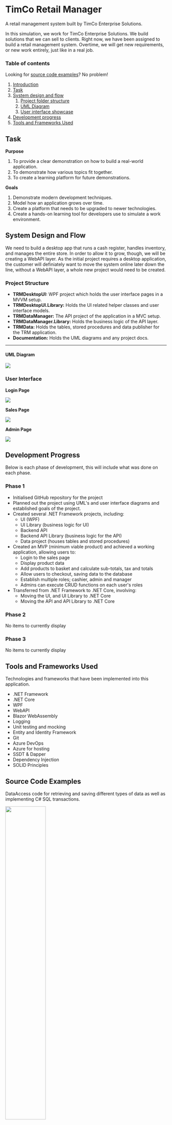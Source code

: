 # TimCo Retail Manager

A retail management system built by TimCo Enterprise Solutions.

In this simulation, we work for TimCo Enterprise Solutions. We build solutions that we can sell to clients. Right now,
we have been assigned to build a retail management system. Overtime, we will get new requirements, or new work entirely,
just like in a real job.

### Table of contents

Looking for [source code examples](#source-code-examples)? No problem!

1. [Introduction](#timco-retail-manager)
2. [Task](#task)
3. [System design and flow](#system-design-and-flow)
    1. [Project folder structure](#project-structure)
    2. [UML Diagram](#uml-diagram)
    3. [User interface showcase](#user-interface)
4. [Development progress](#development-progress)
5. [Tools and Frameworks Used](#tools-and-frameworks-used)

## Task

**Purpose**
1. To provide a clear demonstration on how to build a real-world application.
2. To demonstrate how various topics fit together.
3. To create a learning platform for future demonstrations.

**Goals**
1. Demonstrate modern development techniques.
2. Model how an application grows over time.
3. Create a platform that needs to be upgraded to newer technologies.
4. Create a hands-on learning tool for developers use to simulate a work environment.

## System Design and Flow

We need to build a desktop app that runs a cash register, handles inventory, and manages the entire store. In order to allow
it to grow, though, we will be creating a WebAPI layer. As the initial project requires a desktop application, the customer will
definiately want to move the system online later down the line, without a WebAPI layer, a whole new project would need to be created.

### Project Structure
* **TRMDesktopUI:** WPF project which holds the user interface pages in a MVVM setup.
* **TRMDesktopUI.Library:** Holds the UI related helper classes and user interface models.
* **TRMDataManager:** The API project of the application in a MVC setup.
* **TRMDataManager.Library:** Holds the business logic of the API layer.
* **TRMData:** Holds the tables, stored procedures and data publisher for the TRM application.
* **Documentation:** Holds the UML diagrams and any project docs.

---

#### UML Diagram

<img src="https://github.com/hbux/TimCoRetailManager/blob/main/Documentation/trm_db_design_v1.png" />

### User Interface

**Login Page**
<p float="left">
  <img src="https://github.com/hbux/TimCoRetailManager/blob/main/Documentation/login_page.png" />
</p>

**Sales Page**
<p float="left">
  <img src="https://github.com/hbux/TimCoRetailManager/blob/main/Documentation/sales_page.png" />
</p>

**Admin Page**
<p float="left">
  <img src="https://github.com/hbux/TimCoRetailManager/blob/main/Documentation/admin_page.png" />
</p>

## Development Progress

Below is each phase of development, this will include what was done on each phase.

### Phase 1

* Initialised GitHub repository for the project
* Planned out the project using UML's and user interface diagrams and established goals of the project.
* Created several .NET Framework projects, including:
    * UI (WPF)
    * UI Library (business logic for UI)
    * Backend API
    * Backend API Library (business logic for the API)
    * Data project (houses tables and stored procedures)
* Created an MVP (minimum viable product) and achieved a working application, allowing users to:
    * Login to the sales page
    * Display product data
    * Add products to basket and calculate sub-totals, tax and totals
    * Allow users to checkout, saving data to the database
    * Establish multiple roles; cashier, admin and manager
    * Admins can execute CRUD functions on each user's roles
* Transferred from .NET Framework to .NET Core, involving:
    * Moving the UI, and UI Library to .NET Core
    * Moving the API and API Library to .NET Core

### Phase 2

No items to currently display

### Phase 3

No items to currently display

## Tools and Frameworks Used

Technologies and frameworks that have been implemented into this application.
* .NET Framework
* .NET Core
* WPF
* WebAPI
* Blazor WebAssembly
* Logging
* Unit testing and mocking
* Entity and Identity Framework
* Git
* Azure DevOps
* Azure for hosting
* SSDT & Dapper
* Dependency Injection
* SOLID Principles

## Source Code Examples

DataAccess code for retrieving and saving different types of data as well as implementing C# SQL transactions.
<p float="left">
  <img src="https://github.com/hbux/TimCoRetailManager/blob/main/Documentation/trm_data_access_code.png" width="50%" height="50%" />
</p>

---

WebAPI sale controller code for posting and getting sale data.
<p float="left">
  <img src="https://github.com/hbux/TimCoRetailManager/blob/main/Documentation/trm_controller_sale_code.png" width="50%" height="50%" />
</p>

--- 

WebAPI user controller for posting data and retrieving user related information.
<p float="left">
  <img src="https://github.com/hbux/TimCoRetailManager/blob/main/Documentation/trm_controller_user_code.png" width="50%" height="50%" />
</p>

---

WPF UI Library endpoint code for commication between the UI application and the WebAPI application.
<p float="left">
  <img src="https://github.com/hbux/TimCoRetailManager/blob/main/Documentation/trm_endpoint_code.png" width="50%" height="50%" />
</p>

---

A UI Library API helper method which aids accessing and communicating with the WebAPI.
<p float="left">
  <img src="https://github.com/hbux/TimCoRetailManager/blob/main/Documentation/trm_helper_code.png" width="50%" height="50%" />
</p>